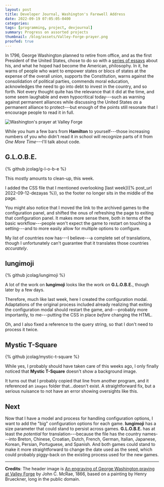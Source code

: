 ```yaml
---
layout: post
title: Developer Journal, Washington's Farewell Address
date: 2022-09-19 07:05:05-0400
categories:
tags: [programming, project, devjournal]
summary: Progress on assorted projects
thumbnail: /blog/assets/Valley-Forge-prayer.png
proofed: true
---
```


In 1796, George Washington planned to retire from office, and as the first President of the United States, chose to do so with a [series of essays](https://en.wikipedia.org/wiki/George_Washington%27s_Farewell_Address) about his, and what he hoped had become the American, philosophy.  In it, he warns of people who want to empower states or blocs of states at the expense of the overall union, supports the Constitution, warns against the consolidation of political parties, commends moral education, acknowledges the need to go into debt to invest in the country, and so forth.  Not every thought quite has the relevance that it did at the time, and some seem laughable and even hypocritical today---such as warning against permanent alliances while discussing the United States *as* a permanent alliance to protect---but enough of the points still resonate that I encourage people to read it in full.

![Washington's prayer at Valley Forge](/blog/assets/Valley-Forge-prayer.png "...and I would love another tweed scarf like this one, and what do YOU want, kid-in-the-hat?")

While you hum a few bars from **Hamilton** to yourself---those increasing numbers of you who didn't read it in school will recognize parts of it from *One More Time*---I'll talk about code.

## G.L.O.B.E.

{% github jcolag/g-l-o-b-e %}

This mostly amounts to clean-up, this week.

I added the CSS file that I mentioned overlooking [last week]({% post_url 2022-09-12-dezayas %}), so the footer no longer sits in the middle of the page.

You might also notice that I moved the link to the archived games to the configuration panel, and shifted the onus of refreshing the page to exiting that configuration panel.  It makes more sense there, both in terms of the basic workflow---people won't expect the game to restart on touching a setting---and to more easily allow for multiple options to configure.

My list of countries now has---I believe---a complete set of translations, though I unfortunately can't guarantee that it translates those countries *accurately*.

## Iungimoji

{% github jcolag/iungimoji %}

A lot of the work on **Iungimoji** looks like the work on **G.L.O.B.E.**, though later by a few days.

Therefore, much like last week, here I created the configuration modal.  Adaptations of the original process included already realizing that exiting the configuration modal should restart the game, and---probably more importantly, to me---putting the CSS in place *before* changing the HTML.

Oh, and I also fixed a reference to the query string, so that I don't need to process it twice.

## Mystic T-Square

{% github jcolag/mystic-t-square %}

While yes, I probably should have taken care of this weeks ago, I only finally noticed that **Mystic T-Square** doesn't show a background image.

It turns out that I probably copied that line from another program, and it referenced an `images` folder that...doesn't exist.  A straightforward fix, but a serious nuisance to not have an error showing oversights like this.

## Next

Now that I have a model and process for handling configuration options, I want to add the "big" configuration options for each game.  **Iungimoji** has a size parameter that could stand to persist across games.  **G.L.O.B.E.** has at least the *potential* for translation---because the file has the country names---into Breton, Chinese, Croatian, Dutch, French, German, Italian, Japanese, Korean, Persian, Portuguese, and Spanish.  And both games could stand to make it more straightforward to change the date used as the seed, which could probably piggy-back on the existing process used for the new games.

* * *

**Credits**:  The header image is [An engraving of George Washington praying at Valley Forge](https://commons.wikimedia.org/wiki/File:Valley_Forge_prayer.jpg) by John C. McRae, 1866, based on a painting by Henry Brueckner, long in the public domain.
